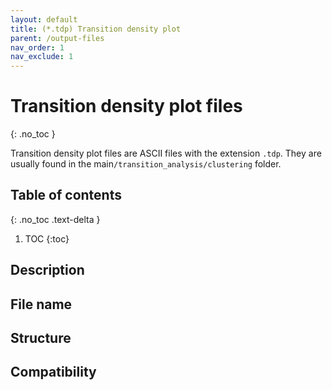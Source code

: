 ```yaml
---
layout: default
title: (*.tdp) Transition density plot
parent: /output-files
nav_order: 1
nav_exclude: 1
---
```



# Transition density plot files
{: .no_toc }

Transition density plot files are ASCII files with the extension `.tdp`. They are usually found in the main`/transition_analysis/clustering` folder.

## Table of contents
{: .no_toc .text-delta }

1. TOC
{:toc}

## Description

## File name

## Structure

## Compatibility
